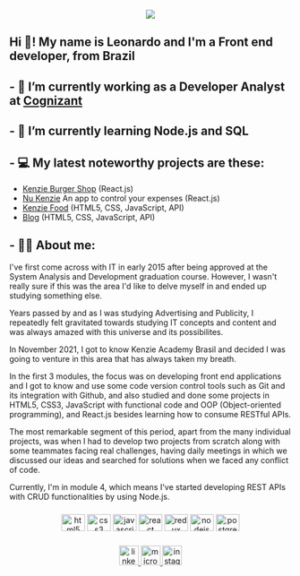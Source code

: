 <br clear="both">

<div align="center">
  <img src="https://visitor-badge.laobi.icu/badge?page_id=leonrockk.leonrockk&left_text=Visitors"  />
</div>

###

<h2 align="left">Hi 👋! My name is Leonardo and I'm a Front end developer, from Brazil</h2>

###

## - 🔭 I’m currently working as a Developer Analyst at [Cognizant](https://www.cognizant.com/us/en)
## - 🌱 I’m currently learning Node.js and SQL
## - 💻 My latest noteworthy projects are these:

- [Kenzie Burger Shop](https://github.com/Kenzie-Academy-Brasil-Developers/react-entrega-s1-hamburgueria-da-kenzie-leonrockk) (React.js)  
- [Nu Kenzie](https://github.com/Kenzie-Academy-Brasil-Developers/react-entrega-s1-nu-kenzie-leonrockk) An app to control your expenses (React.js) 
- [Kenzie Food](https://github.com/Kenzie-Academy-Brasil-Developers/api-kenziefood-m2-fferreiracanedo) (HTML5, CSS, JavaScript, API)
- [Blog](https://github.com/Kenzie-Academy-Brasil-Developers/m2-entrega-blog-m2-leonrockk) (HTML5, CSS, JavaScript, API)

###

## - 👨🏻 About me: 
  
I've first come across with IT in early 2015 after being approved at the System Analysis and Development graduation course. However, I wasn't really sure if this was the area I'd like to delve myself in and ended up studying something else.

Years passed by and as I was studying Advertising and Publicity, I repeatedly felt gravitated towards studying IT concepts and content and was always amazed with this universe and its possibilites.

In November 2021, I got to know Kenzie Academy Brasil and decided I was going to venture in this area that has always taken my breath.

In the first 3 modules, the focus was on developing front end applications and I got to know and use some code version control tools such as Git and its integration with Github, and also studied and done some projects in HTML5, CSS3, JavaScript with functional code and OOP (Object-oriented programming), and React.js besides learning how to consume RESTful APIs. 

The most remarkable segment of this period, apart from the many individual projects, was when I had to develop two projects from scratch along with some teammates facing real challenges, having daily meetings in which we discussed our ideas and searched for solutions when we faced any conflict of code.

Currently, I'm in module 4, which means I've started developing REST APIs with CRUD functionalities by using Node.js.

###

<div align="center">
  <img src="https://cdn.jsdelivr.net/gh/devicons/devicon/icons/html5/html5-original.svg" height="30" width="42" alt="html5 logo"  />
  <img src="https://cdn.jsdelivr.net/gh/devicons/devicon/icons/css3/css3-original.svg" height="30" width="42" alt="css3 logo"  />
  <img src="https://cdn.jsdelivr.net/gh/devicons/devicon/icons/javascript/javascript-original.svg" height="30" width="42" alt="javascript logo"  />
  <img src="https://cdn.jsdelivr.net/gh/devicons/devicon/icons/react/react-original.svg" height="30" width="42" alt="react logo"  />
  <img src="https://cdn.jsdelivr.net/gh/devicons/devicon/icons/redux/redux-original.svg" height="30" width="42" alt="redux logo"  />
  <img src="https://cdn.jsdelivr.net/gh/devicons/devicon/icons/nodejs/nodejs-original.svg" height="30" width="42" alt="nodejs logo"  />
  <img src="https://cdn.jsdelivr.net/gh/devicons/devicon/icons/postgresql/postgresql-original.svg" height="30" width="42" alt="postgresql logo"  />
</div>

###

<div align="center">
  <a href="https://www.linkedin.com/in/rochaleonardof/" target="_blank">
    <img src="https://img.shields.io/static/v1?message=LinkedIn&logo=linkedin&label=&color=0077B5&logoColor=white&labelColor=&style=for-the-badge" height="35" alt="linkedin logo"  />
  </a>
  <a href="mailto:leonard_rock@outlook.com" target="_blank">
    <img src="https://img.shields.io/static/v1?message=Outlook&logo=microsoft-outlook&label=&color=0078D4&logoColor=white&labelColor=&style=for-the-badge" height="35" alt="microsoft-outlook logo"  />
  </a>
  <a href="https://www.instagram.com/leonrockk/" target="_blank">
    <img src="https://img.shields.io/static/v1?message=Instagram&logo=instagram&label=&color=E4405F&logoColor=white&labelColor=&style=for-the-badge" height="35" alt="instagram logo"  />
  </a>
</div>

###
